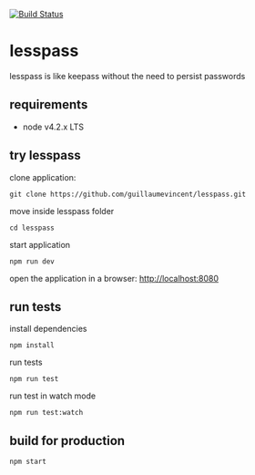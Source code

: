 [![Build Status](https://travis-ci.org/oslab-fr/lesspass.svg?branch=master)](https://travis-ci.org/oslab-fr/lesspass)

# lesspass
lesspass is like keepass without the need to persist passwords

## requirements

  * node v4.2.x LTS

## try lesspass

clone application:

    git clone https://github.com/guillaumevincent/lesspass.git

move inside lesspass folder

    cd lesspass

start application

    npm run dev

open the application in a browser: [http://localhost:8080](http://localhost:8080)

## run tests

install dependencies

    npm install

run tests

    npm run test

run test in watch mode

    npm run test:watch

## build for production

    npm start